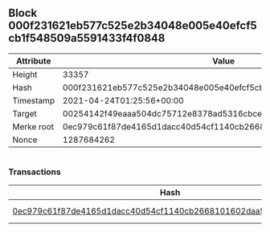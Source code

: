 ## Block 000f231621eb577c525e2b34048e005e40efcf5cb1f548509a5591433f4f0848

Attribute | Value
--- | ---
Height | 33357
Hash | 000f231621eb577c525e2b34048e005e40efcf5cb1f548509a5591433f4f0848
Timestamp | 2021-04-24T01:25:56+00:00
Target | 00254142f49eaaa504dc75712e8378ad5316cbcead634704b3734b6271167cc4
Merke root | 0ec979c61f87de4165d1dacc40d54cf1140cb2668101602daa54cf9aa6e59d80
Nonce | 1287684262

```

```

### Transactions

Hash | Amount
--- | ---
[0ec979c61f87de4165d1dacc40d54cf1140cb2668101602daa54cf9aa6e59d80](0ec979c61f87de4165d1dacc40d54cf1140cb2668101602daa54cf9aa6e59d80.md) | 10.00000000 SKEPTI 
